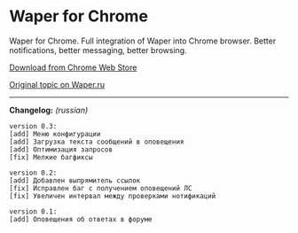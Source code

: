 Waper for Chrome
============

Waper for Chrome. Full integration of Waper into Chrome browser. Better notifications, better messaging, better browsing.

[Download from Chrome Web Store](https://chrome.google.com/webstore/detail/waper/ejclbpafcklabmeknhcjimhollpikeko)

[Original topic on Waper.ru](
http://waper.ru/forum/topic/771266)

-----

**Changelog:** *(russian)*
```
version 0.3:
[add] Меню конфигурации
[add] Загрузка текста сообщений в оповещения
[add] Оптимизация запросов
[fix] Мелкие багфиксы

version 0.2:
[add] Добавлен выпрямитель ссылок
[fix] Исправлен баг с получением оповещений ЛС
[fix] Увеличен интервал между проверками нотификаций

version 0.1:
[add] Оповещения об ответах в форуме
```
